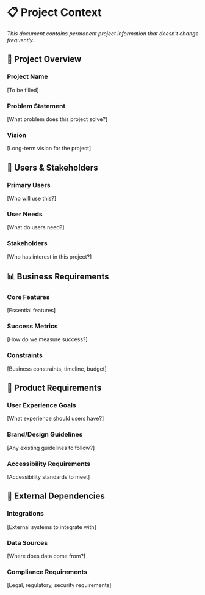 # 📋 Project Context

_This document contains permanent project information that doesn't change frequently._

## 🎯 Project Overview

### Project Name

[To be filled]

### Problem Statement

[What problem does this project solve?]

### Vision

[Long-term vision for the project]

## 👥 Users & Stakeholders

### Primary Users

[Who will use this?]

### User Needs

[What do users need?]

### Stakeholders

[Who has interest in this project?]

## 📊 Business Requirements

### Core Features

[Essential features]

### Success Metrics

[How do we measure success?]

### Constraints

[Business constraints, timeline, budget]

## 🎨 Product Requirements

### User Experience Goals

[What experience should users have?]

### Brand/Design Guidelines

[Any existing guidelines to follow?]

### Accessibility Requirements

[Accessibility standards to meet]

## 🔗 External Dependencies

### Integrations

[External systems to integrate with]

### Data Sources

[Where does data come from?]

### Compliance Requirements

[Legal, regulatory, security requirements]
